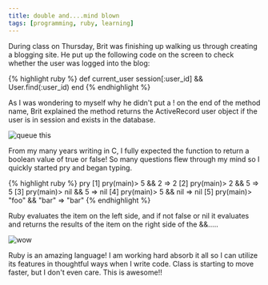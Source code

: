 ```yaml
---
title: double and....mind blown
tags: [programming, ruby, learning]
---
```

During class on Thursday, Brit was finishing up walking us through creating a blogging site.  He put up the following code on the screen to check whether the user was logged into the blog:

{% highlight ruby %}
def current_user
  session[:user_id] && User.find(:user_id)
end
{% endhighlight %}

As I was wondering to myself why he didn't put a ! on the end of the method name, Brit explained the method returns the ActiveRecord user object if the user is in session and exists in the database.  

![queue this](http://i3.kym-cdn.com/photos/images/newsfeed/000/897/530/642.gif)

From my many years writing in C, I fully expected the function to return a boolean value of true or false!  So many questions flew through my mind so I quickly started pry and began typing.  

{% highlight ruby %}
pry
[1] pry(main)> 5 && 2
=> 2
[2] pry(main)> 2 && 5
=> 5
[3] pry(main)> nil && 5
=> nil
[4] pry(main)> 5 && nil
=> nil
[5] pry(main)> "foo" && "bar"
=> "bar"
{% endhighlight %}

Ruby evaluates the item on the left side, and if not false or nil it evaluates and returns the results of the item on the right side of the &&.....

![wow](http://media.giphy.com/media/b8kHKZq3YFfnq/giphy.gif)

Ruby is an amazing language!  I am working hard absorb it all so I can utilize its features in thoughtful ways when I write code.  Class is starting to move faster, but I don't even care.  This is awesome!!
